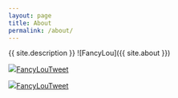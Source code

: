 ```yaml
---
layout: page
title: About
permalink: /about/
---
```

{{ site.description }}
![FancyLou]({{ site.about }})


<img src="http://muliba.u.qiniudn.com/twitter.png?imageMogr2/auto-orient/thumbnail/48x/blur/1x0/quality/75%7Cimageslim" style="display: inline;" /><a href="http://twitter.com/FancyLouTweet"  target="_blank">FancyLouTweet</a>

<img src="http://muliba.u.qiniudn.com/github.png?imageMogr2/auto-orient/thumbnail/48x/blur/1x0/quality/75%7Cimageslim" style="display: inline;" /><a href="http://github.com/fancylou"  target="_blank">FancyLouTweet</a>
